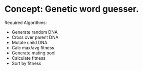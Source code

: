 # Concept: Genetic word guesser.

Required Algorithms:
 * Generate random DNA
 * Cross over parent DNA
 * Mutate child DNA
 * Calc max/avg fitness
 * Generate mating pool
 * Calculate fitness
 * Sort by fitness

